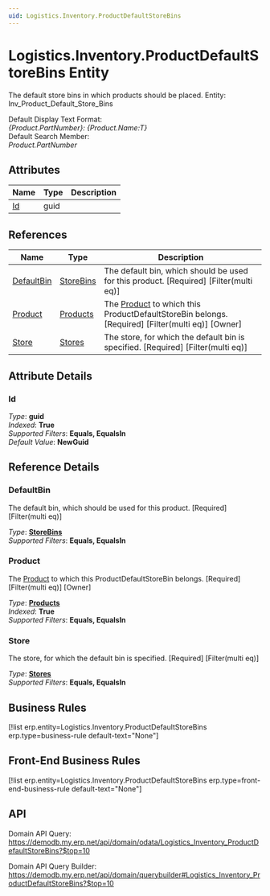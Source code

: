 ```yaml
---
uid: Logistics.Inventory.ProductDefaultStoreBins
---
```

# Logistics.Inventory.ProductDefaultStoreBins Entity

The default store bins in which products should be placed. Entity: Inv_Product_Default_Store_Bins

Default Display Text Format:  
_{Product.PartNumber}: {Product.Name:T}_  
Default Search Member:  
_Product.PartNumber_  

## Attributes

| Name | Type | Description |
| ---- | ---- | --- |
| [Id](Logistics.Inventory.ProductDefaultStoreBins.md#id) | guid |  

## References

| Name | Type | Description |
| ---- | ---- | --- |
| [DefaultBin](Logistics.Inventory.ProductDefaultStoreBins.md#defaultbin) | [StoreBins](Logistics.Inventory.StoreBins.md) | The default bin, which should be used for this product. [Required] [Filter(multi eq)] |
| [Product](Logistics.Inventory.ProductDefaultStoreBins.md#product) | [Products](General.Products.Products.md) | The [Product](General.Products.Products.md) to which this ProductDefaultStoreBin belongs. [Required] [Filter(multi eq)] [Owner] |
| [Store](Logistics.Inventory.ProductDefaultStoreBins.md#store) | [Stores](Logistics.Inventory.Stores.md) | The store, for which the default bin is specified. [Required] [Filter(multi eq)] |


## Attribute Details

### Id

_Type_: **guid**  
_Indexed_: **True**  
_Supported Filters_: **Equals, EqualsIn**  
_Default Value_: **NewGuid**  


## Reference Details

### DefaultBin

The default bin, which should be used for this product. [Required] [Filter(multi eq)]

_Type_: **[StoreBins](Logistics.Inventory.StoreBins.md)**  
_Supported Filters_: **Equals, EqualsIn**  

### Product

The [Product](General.Products.Products.md) to which this ProductDefaultStoreBin belongs. [Required] [Filter(multi eq)] [Owner]

_Type_: **[Products](General.Products.Products.md)**  
_Indexed_: **True**  
_Supported Filters_: **Equals, EqualsIn**  

### Store

The store, for which the default bin is specified. [Required] [Filter(multi eq)]

_Type_: **[Stores](Logistics.Inventory.Stores.md)**  
_Supported Filters_: **Equals, EqualsIn**  



## Business Rules

[!list erp.entity=Logistics.Inventory.ProductDefaultStoreBins erp.type=business-rule default-text="None"]

## Front-End Business Rules

[!list erp.entity=Logistics.Inventory.ProductDefaultStoreBins erp.type=front-end-business-rule default-text="None"]

## API

Domain API Query:
<https://demodb.my.erp.net/api/domain/odata/Logistics_Inventory_ProductDefaultStoreBins?$top=10>

Domain API Query Builder:
<https://demodb.my.erp.net/api/domain/querybuilder#Logistics_Inventory_ProductDefaultStoreBins?$top=10>


